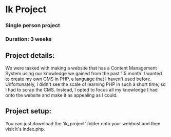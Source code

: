 # Ik Project

### Single person project
### Duration: 3 weeks

## Project details:
We were tasked with making a website that has a Content Management System using our knowledge we gained from the past 1.5 month.
I wanted to create my own CMS in PHP, a language that I haven't used before. Unfortunately, I didn't see the scale of learning PHP in such a short time, so I had to scrap the CMS. Instead, I opted to focus all my knowledge I had onto the website and make it as appealing as I could.

## Project setup:

You can just download the 'ik_project' folder onto your webhost and then visit it's index.php.

